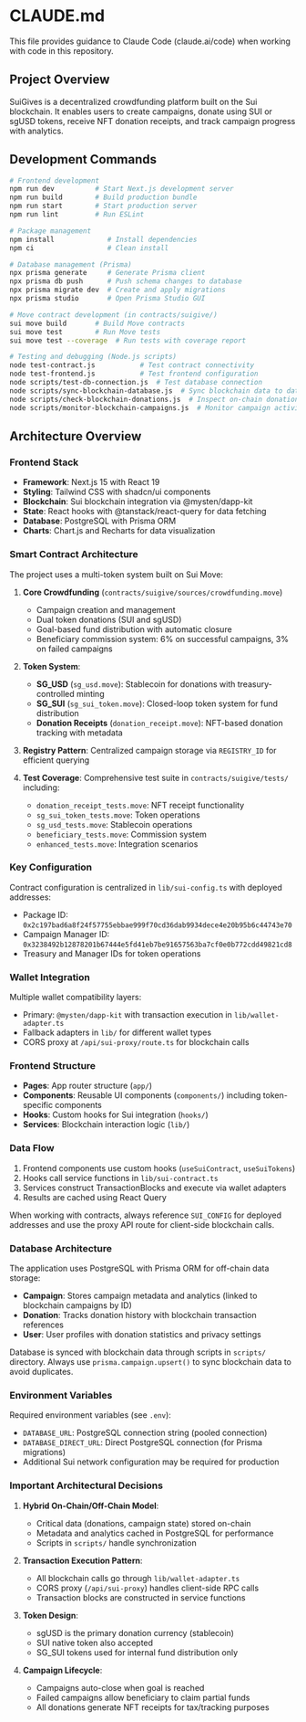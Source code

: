 # CLAUDE.md

This file provides guidance to Claude Code (claude.ai/code) when working with code in this repository.

## Project Overview

SuiGives is a decentralized crowdfunding platform built on the Sui blockchain. It enables users to create campaigns, donate using SUI or sgUSD tokens, receive NFT donation receipts, and track campaign progress with analytics.

## Development Commands

```bash
# Frontend development
npm run dev          # Start Next.js development server
npm run build        # Build production bundle
npm run start        # Start production server
npm run lint         # Run ESLint

# Package management
npm install             # Install dependencies
npm ci                  # Clean install

# Database management (Prisma)
npx prisma generate     # Generate Prisma client
npx prisma db push      # Push schema changes to database
npx prisma migrate dev  # Create and apply migrations
npx prisma studio       # Open Prisma Studio GUI

# Move contract development (in contracts/suigive/)
sui move build       # Build Move contracts
sui move test        # Run Move tests
sui move test --coverage  # Run tests with coverage report

# Testing and debugging (Node.js scripts)
node test-contract.js           # Test contract connectivity
node test-frontend.js           # Test frontend configuration
node scripts/test-db-connection.js  # Test database connection
node scripts/sync-blockchain-database.js  # Sync blockchain data to database
node scripts/check-blockchain-donations.js  # Inspect on-chain donations
node scripts/monitor-blockchain-campaigns.js  # Monitor campaign activity
```

## Architecture Overview

### Frontend Stack
- **Framework**: Next.js 15 with React 19
- **Styling**: Tailwind CSS with shadcn/ui components
- **Blockchain**: Sui blockchain integration via @mysten/dapp-kit
- **State**: React hooks with @tanstack/react-query for data fetching
- **Database**: PostgreSQL with Prisma ORM
- **Charts**: Chart.js and Recharts for data visualization

### Smart Contract Architecture
The project uses a multi-token system built on Sui Move:

1. **Core Crowdfunding** (`contracts/suigive/sources/crowdfunding.move`)
   - Campaign creation and management
   - Dual token donations (SUI and sgUSD)
   - Goal-based fund distribution with automatic closure
   - Beneficiary commission system: 6% on successful campaigns, 3% on failed campaigns

2. **Token System**:
   - **SG_USD** (`sg_usd.move`): Stablecoin for donations with treasury-controlled minting
   - **SG_SUI** (`sg_sui_token.move`): Closed-loop token system for fund distribution
   - **Donation Receipts** (`donation_receipt.move`): NFT-based donation tracking with metadata

3. **Registry Pattern**: Centralized campaign storage via `REGISTRY_ID` for efficient querying

4. **Test Coverage**: Comprehensive test suite in `contracts/suigive/tests/` including:
   - `donation_receipt_tests.move`: NFT receipt functionality
   - `sg_sui_token_tests.move`: Token operations
   - `sg_usd_tests.move`: Stablecoin operations
   - `beneficiary_tests.move`: Commission system
   - `enhanced_tests.move`: Integration scenarios

### Key Configuration
Contract configuration is centralized in `lib/sui-config.ts` with deployed addresses:
- Package ID: `0x2c197bad6a8f24f57755ebbae999f70cd36dab9934dece4e20b95b6c44743e70`
- Campaign Manager ID: `0x3238492b12878201b67444e5fd41eb7be91657563ba7cf0e0b772cdd49821cd8`
- Treasury and Manager IDs for token operations

### Wallet Integration
Multiple wallet compatibility layers:
- Primary: `@mysten/dapp-kit` with transaction execution in `lib/wallet-adapter.ts`
- Fallback adapters in `lib/` for different wallet types
- CORS proxy at `/api/sui-proxy/route.ts` for blockchain calls

### Frontend Structure
- **Pages**: App router structure (`app/`)
- **Components**: Reusable UI components (`components/`) including token-specific components
- **Hooks**: Custom hooks for Sui integration (`hooks/`)
- **Services**: Blockchain interaction logic (`lib/`)

### Data Flow
1. Frontend components use custom hooks (`useSuiContract`, `useSuiTokens`)
2. Hooks call service functions in `lib/sui-contract.ts`
3. Services construct TransactionBlocks and execute via wallet adapters
4. Results are cached using React Query

When working with contracts, always reference `SUI_CONFIG` for deployed addresses and use the proxy API route for client-side blockchain calls.

### Database Architecture
The application uses PostgreSQL with Prisma ORM for off-chain data storage:
- **Campaign**: Stores campaign metadata and analytics (linked to blockchain campaigns by ID)
- **Donation**: Tracks donation history with blockchain transaction references
- **User**: User profiles with donation statistics and privacy settings

Database is synced with blockchain data through scripts in `scripts/` directory. Always use `prisma.campaign.upsert()` to sync blockchain data to avoid duplicates.

### Environment Variables
Required environment variables (see `.env`):
- `DATABASE_URL`: PostgreSQL connection string (pooled connection)
- `DATABASE_DIRECT_URL`: Direct PostgreSQL connection (for Prisma migrations)
- Additional Sui network configuration may be required for production

### Important Architectural Decisions

1. **Hybrid On-Chain/Off-Chain Model**: 
   - Critical data (donations, campaign state) stored on-chain
   - Metadata and analytics cached in PostgreSQL for performance
   - Scripts in `scripts/` handle synchronization

2. **Transaction Execution Pattern**:
   - All blockchain calls go through `lib/wallet-adapter.ts`
   - CORS proxy (`/api/sui-proxy`) handles client-side RPC calls
   - Transaction blocks are constructed in service functions

3. **Token Design**:
   - sgUSD is the primary donation currency (stablecoin)
   - SUI native token also accepted
   - SG_SUI tokens used for internal fund distribution only

4. **Campaign Lifecycle**:
   - Campaigns auto-close when goal is reached
   - Failed campaigns allow beneficiary to claim partial funds
   - All donations generate NFT receipts for tax/tracking purposes